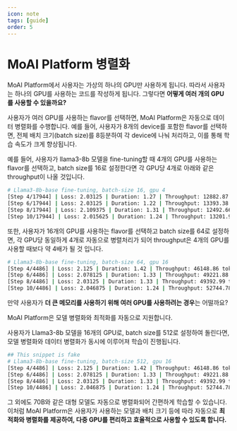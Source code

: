 ```yaml
---
icon: note
tags: [guide]
order: 5
---
```


# MoAI Platform 병렬화

MoAI Platform에서 사용자는 가상의 하나의 GPU만 사용하게 됩니다. 따라서 사용자는 하나의 GPU를 사용하는 코드를 작성하게 됩니다. 그렇다면 **어떻게 여러 개의 GPU를 사용할 수 있을까요?**

사용자가 여러 GPU를 사용하는 flavor를 선택하면, MoAI Platform은 자동으로 데이터 병렬화를 수행합니다. 예를 들어, 사용자가 8개의 device를 포함한 flavor를 선택하면, 전체 배치 크기(batch size)를 8등분하여 각 device에 나눠 처리하고, 이를 통해 학습 속도가 크게 향상됩니다.

예를 들어, 사용자가 llama3-8b 모델을 fine-tuning할 때 4개의 GPU를 사용하는 flavor를 선택하고, batch size를 16로 설정한다면 각 GPU당 4개로 아래와 같은 throughput이 나올 것입니다.

```bash
# Llama3-8b-base fine-tuning, batch-size 16, gpu 4
[Step 4/17944] | Loss: 2.03125 | Duration: 1.27 | Throughput: 12882.87 tokens/sec
[Step 6/17944] | Loss: 2.03125 | Duration: 1.22 | Throughput: 13393.38 tokens/sec
[Step 8/17944] | Loss: 2.109375 | Duration: 1.31 | Throughput: 12492.66 tokens/sec
[Step 10/17944] | Loss: 2.015625 | Duration: 1.24 | Throughput: 13201.98 tokens/sec
```

또한, 사용자가 16개의 GPU를 사용하는 flavor를 선택하고 batch size를 64로 설정하면, 각 GPU당 동일하게 4개로 자동으로 병렬처리가 되어 throughput은 4개의 GPU를 사용할 때보다 약 4배가 될 것 입니다.

```bash
# Llama3-8b-base fine-tuning, batch-size 64, gpu 16
[Step 4/4486] | Loss: 2.125 | Duration: 1.42 | Throughput: 46148.86 tokens/sec
[Step 6/4486] | Loss: 2.078125 | Duration: 1.33 | Throughput: 49221.88 tokens/sec
[Step 8/4486] | Loss: 2.03125 | Duration: 1.33 | Throughput: 49392.99 tokens/sec
[Step 10/4486] | Loss: 2.046875 | Duration: 1.24 | Throughput: 52744.78 tokens/sec
```

만약 사용자가 **더 큰 메모리를 사용하기 위해 여러 GPU를 사용하려는 경우**는 어떨까요?

MoAI Platform은 모델 병렬화와 최적화를 자동으로 지원합니다.

사용자가 Llama3-8b 모델을  16개의 GPU로, batch size를 512로 설정하여 돌린다면, 모델 병렬화와 데이터 병렬화가 동시에 이루어져 학습이 진행됩니다.

```bash
## This snippet is fake
# Llama3-8b-base fine-tuning, batch-size 512, gpu 16
[Step 4/4486] | Loss: 2.125 | Duration: 1.42 | Throughput: 46148.86 tokens/sec
[Step 6/4486] | Loss: 2.078125 | Duration: 1.33 | Throughput: 49221.88 tokens/sec
[Step 8/4486] | Loss: 2.03125 | Duration: 1.33 | Throughput: 49392.99 tokens/sec
[Step 10/4486] | Loss: 2.046875 | Duration: 1.24 | Throughput: 52744.78 tokens/sec
```

그 외에도  70B와 같은 대형 모델도 자동으로 병렬화되어 간편하게 학습할 수 있습니다. 이처럼 MoAI Platform은 사용자가 사용하는 모델과 배치 크기 등에 따라 자동으로 **최적화와 병렬화를 제공하여, 다중 GPU를 편리하고 효율적으로 사용할 수 있도록 합니다.**